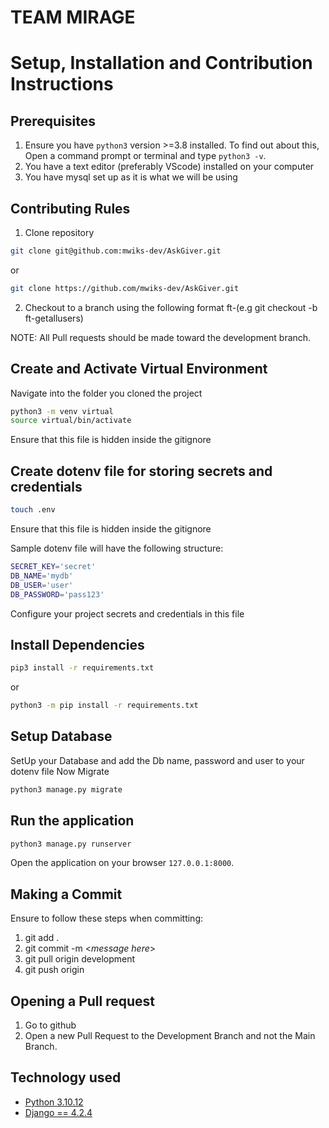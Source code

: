 # TEAM MIRAGE

# Setup, Installation and Contribution Instructions

## Prerequisites
1. Ensure you have `python3` version >=3.8 installed. To find out about this, Open a command prompt or terminal and type `python3 -v`.
2. You have a text editor (preferably VScode) installed on your computer
3. You have mysql set up as it is what we will be using

## Contributing Rules
1. Clone repository
 ```bash
git clone git@github.com:mwiks-dev/AskGiver.git 
```
or
 ```bash
git clone https://github.com/mwiks-dev/AskGiver.git 
```

2. Checkout to a branch using the following format ft-<feature-being-developed>(e.g git checkout -b ft-getallusers)

NOTE: All Pull requests should be made toward the development branch.

## Create and Activate Virtual Environment
  Navigate into the folder you cloned the project
 ```bash
 python3 -m venv virtual
 source virtual/bin/activate
```
 Ensure that this file is hidden inside the gitignore
## Create dotenv file for storing secrets and credentials
 ```bash
 touch .env
```
  Ensure that this file is hidden inside the gitignore
  
Sample dotenv file will have the following structure:
 ```bash
 SECRET_KEY='secret'
 DB_NAME='mydb'
 DB_USER='user'
 DB_PASSWORD='pass123'
 ```


Configure your project secrets and credentials in this file

## Install Dependencies 
 ```bash
 pip3 install -r requirements.txt
```
or
 ```bash
 python3 -m pip install -r requirements.txt
```

## Setup Database 
  SetUp your Database and add the Db name, password and user to your dotenv file 
  Now Migrate
 ```bash
 python3 manage.py migrate
```
## Run the application 
 ```bash
 python3 manage.py runserver
```
Open the application on your browser `127.0.0.1:8000`.

## Making a Commit
Ensure to follow these steps when committing:

1. git add .
2. git commit -m <_message here_>
3. git pull origin development
4. git push origin <name-of-your-branch>

## Opening a Pull request

1. Go to github
2. Open a new Pull Request to the Development Branch and not the Main Branch.

## Technology used 
* [Python 3.10.12](https://www.python.org/)
* [Django == 4.2.4](https://docs.djangoproject.com/en/4.2/)